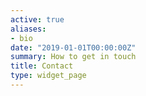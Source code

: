 ```yaml
---
active: true
aliases:
- bio
date: "2019-01-01T00:00:00Z"
summary: How to get in touch
title: Contact
type: widget_page
---
```

